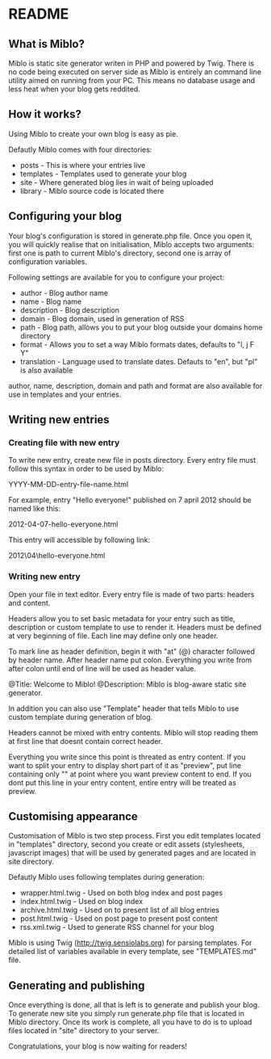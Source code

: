 README
======

What is Miblo?
--------------
Miblo is static site generator writen in PHP and powered by Twig. There is no code being executed on server side as Miblo is entirely an command line utility aimed on running from your PC. This means no database usage and less heat when your blog gets reddited.


How it works?
-------------
Using Miblo to create your own blog is easy as pie.

Defautly Miblo comes with four directories:

* posts - This is where your entries live
* templates - Templates used to generate your blog
* site - Where generated blog lies in wait of being uploaded
* library - Miblo source code is located there


Configuring your blog
---------------------
Your blog's configuration is stored in generate.php file. Once you open it, you will quickly realise that on initialisation, Miblo accepts two arguments: first one is path to current Miblo's directory, second one is array of configuration variables.

Following settings are available for you to configure your project:

* author - Blog author name
* name - Blog name
* description - Blog description
* domain - Blog domain, used in generation of RSS
* path - Blog path, allows you to put your blog outside your domains home directory
* format - Allows you to set a way Miblo formats dates, defaults to "l, j F Y"
* translation - Language used to translate dates. Defauts to "en", but "pl" is also available

author, name, description, domain and path and format are also available for use in templates and your entries.


Writing new entries
-------------------
### Creating file with new entry
To write new entry, create new file in posts directory. Every entry file must follow this syntax in order to be used by Miblo:

YYYY-MM-DD-entry-file-name.html

For example, entry "Hello everyone!" published on 7 april 2012 should be named like this:

2012-04-07-hello-everyone.html

This entry will accessible by following link:

2012\04\hello-everyone.html


### Writing new entry
Open your file in text editor. Every entry file is made of two parts: headers and content.

Headers allow you to set basic metadata for your entry such as title, description or custom template to use to render it. Headers must be defined at very beginning of file. Each line may define only one header.

To mark line as header definition, begin it with "at" (@) character followed by header name. After header name put colon. Everything you write from after colon until end of line will be used as header value.

@Title: Welcome to Miblo!
@Description: Miblo is blog-aware static site generator.

In addition you can also use "Template" header that tells Miblo to use custom template during generation of blog.

Headers cannot be mixed with entry contents. Miblo will stop reading them at first line that doesnt contain correct header.

Everything you write since this point is threated as entry content. If you want to split your entry to display short part of it as "preview", put line containing only "<!-- more -->" at point where you want preview content to end. If you dont put this line in your entry content, entire entry will be treated as preview.


Customising appearance
----------------------
Customisation of Miblo is two step process. First you edit templates located in "templates" directory, second you create or edit assets (stylesheets, javascript images) that will be used by generated pages and are located in site directory.

Defautly Miblo uses following templates during generation:

* wrapper.html.twig - Used on both blog index and post pages
* index.html.twig - Used on blog index
* archive.html.twig - Used on to present list of all blog entries
* post.html.twig - Used on post page to present post content
* rss.xml.twig - Used to generate RSS channel for your blog

Miblo is using Twig (http://twig.sensiolabs.org) for parsing templates.
For detailed list of variables available in every template, see "TEMPLATES.md" file.

Generating and publishing
-------------------------
Once everything is done, all that is left is to generate and publish your blog. To generate new site you simply run generate.php file that is located in Miblo directory. Once its work is complete, all you have to do is to upload files located in "site" directory to your server.

Congratulations, your blog is now waiting for readers!